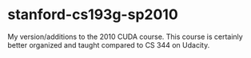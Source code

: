 # stanford-cs193g-sp2010

My version/additions to the 2010 CUDA course. This course is certainly better organized and taught compared to CS 344 on Udacity.
